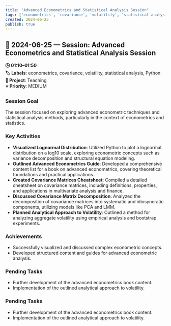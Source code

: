```yaml
---
title: "Advanced Econometrics and Statistical Analysis Session"
tags: ['econometrics', 'covariance', 'volatility', 'statistical analysis', 'Python']
created: 2024-06-25
publish: true
---
```


## 📅 2024-06-25 — Session: Advanced Econometrics and Statistical Analysis Session

**🕒 01:10–01:50**  
**🏷️ Labels**: econometrics, covariance, volatility, statistical analysis, Python  
**📂 Project**: Teaching  
**⭐ Priority**: MEDIUM  


### Session Goal
The session focused on exploring advanced econometric techniques and statistical analysis methods, particularly in the context of econometrics and statistics.

### Key Activities
- **Visualized Lognormal Distribution**: Utilized Python to plot a lognormal distribution on a log10 scale, exploring econometric concepts such as variance decomposition and structural equation modeling.
- **Outlined Advanced Econometrics Guide**: Developed a comprehensive content list for a book on advanced econometrics, covering theoretical foundations and practical applications.
- **Created Covariance Matrices Cheatsheet**: Compiled a detailed cheatsheet on covariance matrices, including definitions, properties, and applications in multivariate analysis and finance.
- **Discussed Covariance Matrix Decomposition**: Analyzed the decomposition of covariance matrices into systematic and idiosyncratic components, utilizing models like PCA and LMM.
- **Planned Analytical Approach to Volatility**: Outlined a method for analyzing aggregate volatility using empirical analysis and bootstrap experiments.

### Achievements
- Successfully visualized and discussed complex econometric concepts.
- Developed structured content and guides for advanced econometric analysis.

### Pending Tasks
- Further development of the advanced econometrics book content.
- Implementation of the outlined analytical approach to volatility.

### Pending Tasks
- Further development of the advanced econometrics book content.
- Implementation of the outlined analytical approach to volatility.
